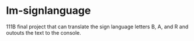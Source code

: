 # lm-signlanguage
111B final project that can translate the sign language letters B, A, and R and outouts the text to the console.
